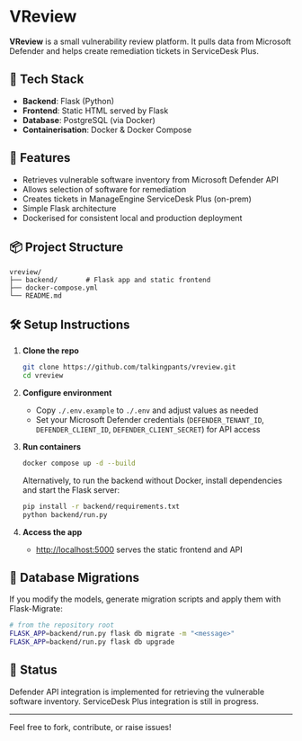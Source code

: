 # VReview

**VReview** is a small vulnerability review platform. It pulls data from Microsoft Defender and helps create remediation tickets in ServiceDesk Plus.

## 🧱 Tech Stack

- **Backend**: Flask (Python)
- **Frontend**: Static HTML served by Flask
- **Database**: PostgreSQL (via Docker)
- **Containerisation**: Docker & Docker Compose

## 🚀 Features

- Retrieves vulnerable software inventory from Microsoft Defender API
- Allows selection of software for remediation
- Creates tickets in ManageEngine ServiceDesk Plus (on-prem)
- Simple Flask architecture
- Dockerised for consistent local and production deployment

## 📦 Project Structure

```
vreview/
├── backend/       # Flask app and static frontend
├── docker-compose.yml
└── README.md
```

## 🛠️ Setup Instructions

1. **Clone the repo**
   ```bash
   git clone https://github.com/talkingpants/vreview.git
   cd vreview
   ```

2. **Configure environment**
   - Copy `./.env.example` to `./.env` and adjust values as needed
   - Set your Microsoft Defender credentials (`DEFENDER_TENANT_ID`,
     `DEFENDER_CLIENT_ID`, `DEFENDER_CLIENT_SECRET`) for API access

3. **Run containers**
   ```bash
   docker compose up -d --build
   ```

   Alternatively, to run the backend without Docker, install dependencies and
   start the Flask server:

   ```bash
   pip install -r backend/requirements.txt
   python backend/run.py
   ```

4. **Access the app**
   - [http://localhost:5000](http://localhost:5000) serves the static frontend and API

## 📜 Database Migrations

If you modify the models, generate migration scripts and apply them with Flask-Migrate:

```bash
# from the repository root
FLASK_APP=backend/run.py flask db migrate -m "<message>"
FLASK_APP=backend/run.py flask db upgrade
```

## 💪 Status

Defender API integration is implemented for retrieving the vulnerable software inventory. ServiceDesk Plus integration is still in progress.

---

Feel free to fork, contribute, or raise issues!

